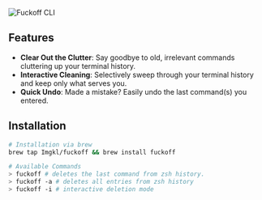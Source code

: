 
![Fuckoff CLI](https://i.ibb.co/YdDrV2r/fuckoff.png)

## Features

- **Clear Out the Clutter**: Say goodbye to old, irrelevant commands cluttering up your terminal history.
- **Interactive Cleaning**: Selectively sweep through your terminal history and keep only what serves you.
- **Quick Undo**: Made a mistake? Easily undo the last command(s) you entered.

## Installation

````sh
# Installation via brew
brew tap Imgkl/fuckoff && brew install fuckoff

# Available Commands
> fuckoff # deletes the last command from zsh history.
> fuckoff -a # deletes all entries from zsh history
> fuckoff -i # interactive deletion mode
````
